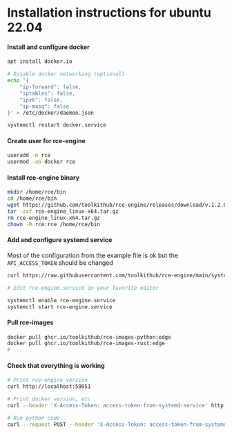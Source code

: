 # Installation instructions for ubuntu 22.04

#### Install and configure docker

```bash
apt install docker.io

# Disable docker networking (optional)
echo '{
    "ip-forward": false,
    "iptables": false,
    "ipv6": false,
    "ip-masq": false
}' > /etc/docker/daemon.json

systemctl restart docker.service
```

#### Create user for rce-engine

```bash
useradd -m rce
usermod -aG docker rce
```

#### Install rce-engine binary

```bash
mkdir /home/rce/bin
cd /home/rce/bin
wget https://github.com/toolkithub/rce-engine/releases/download/v.1.2.0/rce-engine_linux-x64.tar.gz
tar -zxf rce-engine_linux-x64.tar.gz
rm rce-engine_linux-x64.tar.gz
chown -R rce:rce /home/rce/bin
```

#### Add and configure systemd service

Most of the configuration from the example file is ok but the `API_ACCESS_TOKEN` should be changed

```bash
curl https://raw.githubusercontent.com/toolkithub/rce-engine/main/systemd/rce-engine.service > /etc/systemd/system/rce-engine.service

# Edit rce-engine.service in your favorite editor

systemctl enable rce-engine.service
systemctl start rce-engine.service
```

#### Pull rce-images

```bash
docker pull ghcr.io/toolkithub/rce-images-python:edge
docker pull ghcr.io/toolkithub/rce-images-rust:edge
# ...
```

#### Check that everything is working

```bash
# Print rce-engine version
curl http://localhost:50051

# Print docker version, etc
curl --header 'X-Access-Token: access-token-from-systemd-service' http://localhost:50051/version

# Run python code
curl --request POST --header 'X-Access-Token: access-token-from-systemd-service' --header 'Content-type: application/json' --data '{"image": "ghcr.io/toolkithub/rce-images-python:edge", "payload": {"language": "python", "files": [{"name": "main.py", "content": "print(42)"}]}}' http://localhost:50051/run
```
